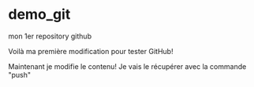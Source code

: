# demo_git
mon 1er repository github

Voilà ma première modification pour tester GitHub!

Maintenant je modifie le contenu! Je vais le récupérer avec la commande "push"
